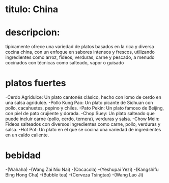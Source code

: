 # titulo: China
# descripcion:
 típicamente ofrece una variedad de platos basados en la rica y diversa cocina china, con un enfoque en sabores intensos y frescos, utilizando ingredientes como arroz, fideos, verduras, carne y pescado, a menudo cocinados con técnicas como salteado, vapor o guisado

 # platos fuertes
-Cerdo Agridulce: Un plato cantonés clásico, hecho con lomo de cerdo en una salsa agridulce. 
-Pollo Kung Pao: Un plato picante de Sichuan con pollo, cacahuetes, pepino y chiles. 
-Pato Pekín: Un plato famoso de Beijing, con piel de pato crujiente y dorada. 
-Chop Suey: Un plato salteado que puede incluir carne (pollo, cerdo, ternera), verduras y salsa. 
-Chow Mein: Fideos salteados con diversos ingredientes como carne, pollo, verduras y salsa. 
-Hot Pot: Un plato en el que se cocina una variedad de ingredientes en un caldo caliente. 

# bebidad
-(Wahaha)
-(Wang Zai Niu Nai)
-(Cocacola)
-(Yeshupai Yezi)
-(Kangshifu Bing Hong Cha)
-(Bubble tea)
-(Cerveza Tsingtao)
-(Wang Lao Ji)